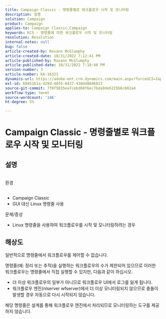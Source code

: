```yaml
---
title: Campaign Classic - 명령줄별로 워크플로우 시작 및 모니터링
description: 설명
solution: Campaign
product: Campaign
applies-to: Campaign Classic,Campaign
keywords: KCS - 명령줄에 의한 워크플로우 시작 및 모니터링
resolution: Resolution
internal-notes: null
bug: false
article-created-by: Roxann McGlumphy
article-created-date: 10/31/2022 7:12:41 PM
article-published-by: Roxann McGlumphy
article-published-date: 10/31/2022 7:18:46 PM
version-number: 3
article-number: KA-16321
dynamics-url: https://adobe-ent.crm.dynamics.com/main.aspx?forceUCI=1&pagetype=entityrecord&etn=knowledgearticle&id=598f48f9-4f59-ed11-9561-6045bd006e5a
exl-id: 68451b1a-d29d-48f6-8437-438d48846823
source-git-commit: 7f0f5035ea7cebd60f6ec7bda9de6225b6c602a4
workflow-type: tm+mt
source-wordcount: '146'
ht-degree: 5%

---
```


# Campaign Classic - 명령줄별로 워크플로우 시작 및 모니터링

## 설명

<br>환경<br><br>
- Campaign Classic
- GUI 대신 Linux 명령줄 사용

문제/증상
- Linux 명령줄을 사용하여 워크플로우를 시작 및 모니터링하려는 경우



## 해상도


일반적으로 명령줄에서 워크플로우를 제어할 수 없습니다.

명령줄(예: 정리 또는 추적)을 실행하는 워크플로우의 수가 제한되어 있으므로 이러한 워크플로우는 명령줄에서 직접 실행할 수 있지만, 다음과 같이 하십시오.

- 더 이상 워크플로우의 일부가 아니므로 워크플로우 UI에서 로그를 잃게 됩니다.
- 워크플로우 엔진(nlserver wfserver)에서 더 이상 모니터링되지 않으므로 충돌이 발생할 경우 자동으로 다시 시작되지 않습니다.


해당 명령줄은 설계를 통해 워크플로우 엔진에서 처리되므로 모니터링하는 도구를 제공하지 않습니다.
